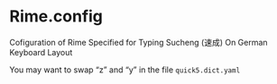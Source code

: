 # Rime.config
Cofiguration of Rime Specified for Typing Sucheng (速成) On German Keyboard Layout

You may want to swap “z” and “y” in the file `quick5.dict.yaml`
